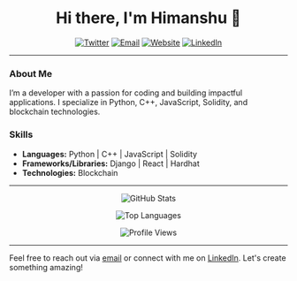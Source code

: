 <h1 align="center">Hi there, I'm Himanshu 👋</h1>

<p align="center">
  <a href="https://twitter.com/kouder01"><img src="https://img.shields.io/badge/Twitter-%231DA1F2.svg?&style=for-the-badge&logo=twitter&logoColor=white" alt="Twitter"></a>
  <a href="mailto:himanshupoptani12@gmail.com"><img src="https://img.shields.io/badge/Email-%23D14836.svg?&style=for-the-badge&logo=gmail&logoColor=white" alt="Email"></a>
  <a href="https://himanshu.bio"><img src="https://img.shields.io/badge/Website-%230077B5.svg?&style=for-the-badge&logo=web&logoColor=white" alt="Website"></a>
  <a href="https://linkedin.com/in/hxxxp"><img src="https://img.shields.io/badge/LinkedIn-%230077B5.svg?&style=for-the-badge&logo=linkedin&logoColor=white" alt="LinkedIn"></a>
</p>

---

### About Me
I’m a developer with a passion for coding and building impactful applications. I specialize in Python, C++, JavaScript, Solidity, and blockchain technologies.

### Skills
- **Languages:** Python | C++ | JavaScript | Solidity
- **Frameworks/Libraries:** Django | React | Hardhat
- **Technologies:** Blockchain

---

<p align="center">
  <img src="https://github-readme-stats.vercel.app/api?username=coderwithsense&show_icons=true&theme=vision-friendly-dark" alt="GitHub Stats">
</p>

<p align="center">
  <img src="https://github-readme-stats.vercel.app/api/top-langs/?username=coderwithsense&layout=compact&theme=vision-friendly-dark" alt="Top Languages">
</p>

<p align="center">
  <img src="https://komarev.com/ghpvc/?username=coderwithsense&color=blueviolet" alt="Profile Views">
</p>

---

Feel free to reach out via [email](mailto:himanshupoptani12@gmail.com) or connect with me on [LinkedIn](https://linkedin.com/in/hxxxp). Let's create something amazing!
